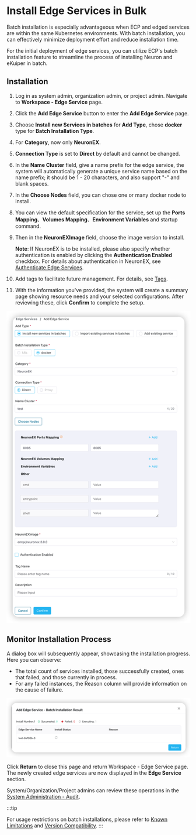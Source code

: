 # Install Edge Services in Bulk

Batch installation is especially advantageous when ECP and edged services are within the same Kubernetes environments. With batch installation, you can effectively minimize deployment effort and reduce installation time.

For the initial deployment of edge services, you can utilize ECP's batch installation feature to streamline the process of installing Neuron and eKuiper in batch.

## Installation

1. Log in as system admin, organization admin, or project admin. Navigate to **Workspace - Edge Service** page. 

2. Click the **Add Edge Service** button to enter the **Add Edge Service** page.

3. Choose **Install new Services in batches** for **Add Type**, chose **docker** type for **Batch Installation Type**.

4. For **Category**, now only **NeuronEX**.

5. **Connection Type** is set to **Direct** by default and cannot be changed.

6. In the **Name Cluster** field, give a name prefix for the edge service, the system will automatically generate a unique service name based on the name prefix; it should be 1 - 20 characters, and also support "-" and blank spaces. 

7. In the **Choose Nodes** field, you can chose one or many docker node to install. 

8. You can view the default specification for the service, set up the **Ports Mapping**、**Volumes Mapping**、**Environment Variables** and startup command.

9. Then in the **NeuronEXImage** field, choose the image version to install. 

   **Note**: If NeuronEX is to be installed, please also specify whether authentication is enabled by clicking the **Authentication Enabled** checkbox. For details about authentication in NeuronEX, see [Authenticate Edge Services](./e2c.md).

10. Add tags to facilitate future management. For details, see [Tags](./batch_tag.md).


11. With the information you've provided, the system will create a summary page showing resource needs and your selected configurations. After reviewing these, click **Confirm** to complete the setup. 


![](./_assets/edge-service-addbatch.png)

## Monitor Installation Process

A dialog box will subsequently appear, showcasing the installation progress. Here you can observe:

- The total count of services installed, those successfully created, ones that failed, and those currently in process.
- For any failed instances, the Reason column will provide information on the cause of failure.

<img src="./_assets/edge-service-addbatch-results.png" alt="" style="zoom:50%;" />



Click **Return** to close this page and return Workspace - Edge Service page. The newly created edge services are now displayed in the **Edge Service** section. 

System/Organization/Project admins can review these operations in the [System Administration - Audit](../system_admin/operation_audit). 

:::tip

For usage restrictions on batch installations, please refer to [Known Limitations](../others/known_limitations) and [Version Compatibility](../others/version_limitations).
:::